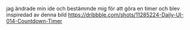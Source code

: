 jag ändrade min ide och bestämmde mig för att göra en timer och blev inspiredad av denna bild https://dribbble.com/shots/11285224-Daily-UI-014-Countdown-Timer 